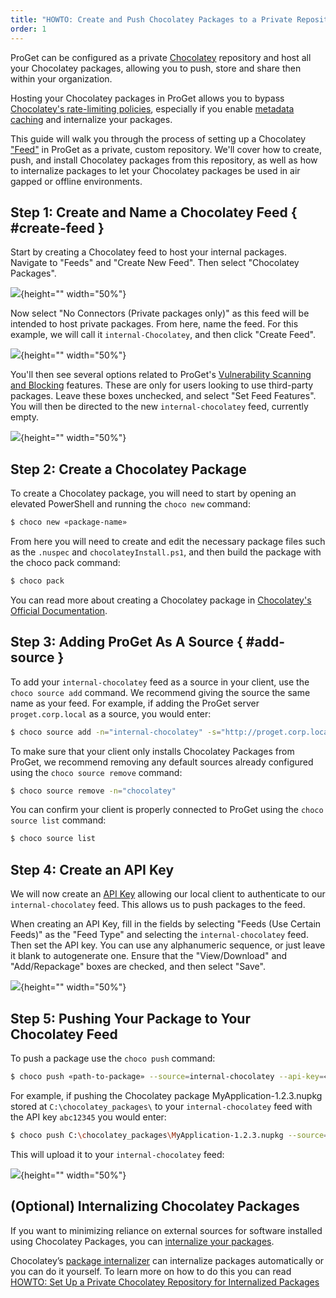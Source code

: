 ```yaml
---
title: "HOWTO: Create and Push Chocolatey Packages to a Private Repository in ProGet"
order: 1
---
```


ProGet can be configured as a private [Chocolatey](https://chocolatey.org) repository and host all your Chocolatey packages, allowing you to push, store and share then within your organization.

Hosting your Chocolatey packages in ProGet allows you to bypass [Chocolatey's rate-limiting policies](https://docs.chocolatey.org/en-us/community-repository/community-packages-disclaimer), especially if you enable [metadata caching](/docs/proget/feeds/connector-overview#connector-caching) and internalize your packages.

This guide will walk you through the process of setting up a Chocolatey ["Feed"](/docs/proget/feeds/feed-overview) in ProGet as a private, custom repository. We'll cover how to create, push, and install Chocolatey packages from this repository, as well as how to internalize packages to let your Chocolatey packages be used in air gapped or offline environments.

## Step 1: Create and Name a Chocolatey Feed { #create-feed }

Start by creating a Chocolatey feed to host your internal packages. Navigate to "Feeds" and "Create New Feed". Then select "Chocolatey Packages".

![](/resources/docs/proget-chocolatey-newfeed.png){height="" width="50%"}

Now select "No Connectors (Private packages only)" as this feed will be intended to host private packages. From here, name the feed. For this example, we will call it `internal-Chocolatey`, and then click "Create Feed".

![](/resources/docs/proget-chocolatey-newfeed-internal.png){height="" width="50%"}

You'll then see several options related to ProGet's [Vulnerability Scanning and Blocking](/docs/proget/sca/vulnerabilities) features. These are only for users looking to use third-party packages. Leave these boxes unchecked, and select "Set Feed Features". You will then be directed to the new `internal-chocolatey` feed, currently empty.

![](/resources/docs/proget-chocolatey-internal-empty.png){height="" width="50%"}

## Step 2: Create a Chocolatey Package

To create a Chocolatey package, you will need to start by opening an elevated PowerShell and running the `choco new` command:

```bash
$ choco new «package-name»
```

From here you will need to create and edit the necessary package files such as the `.nuspec` and `chocolateyInstall.ps1`, and then build the package with the choco pack command:

```bash
$ choco pack
```

You can read more about creating a Chocolatey package in [Chocolatey's Official Documentation](https://docs.chocolatey.org/en-us/features/create-packages/).

## Step 3: Adding ProGet As A Source  { #add-source }

To add your `internal-chocolatey` feed as a source in your client, use the `choco source add` command. We recommend giving the source the same name as your feed. For example, if adding the ProGet server `proget.corp.local` as a source, you would enter:

```bash
$ choco source add -n="internal-chocolatey" -s="http://proget.corp.local/feeds/internal-chocolatey" --priority=1 
```

To make sure that your client only installs Chocolatey Packages from ProGet, we recommend removing any default sources already configured using the `choco source remove` command:

```bash
$ choco source remove -n="chocolatey"
```
You can confirm your client is properly connected to ProGet using the `choco source list` command:

```bash
$ choco source list
```

## Step 4: Create an API Key

We will now create an [API Key](/docs/proget/reference-api/proget-apikeys) allowing our local client to authenticate to our `internal-chocolatey` feed. This allows us to push packages to the feed.

When creating an API Key, fill in the fields by selecting "Feeds (Use Certain Feeds)" as the "Feed Type" and selecting the `internal-chocolatey` feed. Then set the API key. You can use any alphanumeric sequence, or just leave it blank to autogenerate one. Ensure that the "View/Download" and "Add/Repackage" boxes are checked, and then select "Save".

![](/resources/docs/proget-chocolatey-apikey-internal.png){height="" width="50%"}

## Step 5: Pushing Your Package to Your Chocolatey Feed

To push a package use the `choco push` command:  

```bash
$ choco push «path-to-package» --source=internal-chocolatey --api-key=«api-key»
```

For example, if pushing the Chocolatey package MyApplication-1.2.3.nupkg stored at `C:\chocolatey_packages\` to your `internal-chocolatey` feed with the API key `abc12345` you would enter:

```bash
$ choco push C:\chocolatey_packages\MyApplication-1.2.3.nupkg --source=internal-chocolatey --api-key=abc12345
```

This will upload it to your `internal-chocolatey` feed:

![](/resources/docs/proget-chocolatey-internal-uploaded.png){height="" width="50%"}

## (Optional) Internalizing Chocolatey Packages

If you want to minimizing reliance on external sources for software installed using Chocolatey Packages, you can [internalize your packages](https://blog.inedo.com/chocolatey/internalization). 

Chocolatey’s [package internalizer](https://docs.chocolatey.org/en-us/features/package-internalizer) can internalize packages automatically or you can do it yourself. To learn more on how to do this you can read [HOWTO: Set Up a Private Chocolatey Repository for Internalized Packages](/docs/proget/feeds/chocolatey/howto-chocolatey-internalized)

